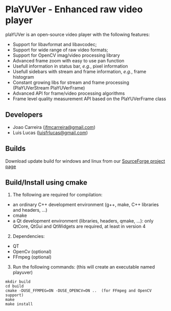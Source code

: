 PlaYUVer - Enhanced raw video player
========


plaYUVer is an open-source video player with the following features:
- Support for libavformat and libavcodec;
- Support for wide range of raw video formats;
- Support for OpenCV imag/video processing library
- Advanced frame zoom with easy to use pan function
- Usefull information in status bar, *e.g.*, pixel information
- Usefull sidebars with stream and frame information, *e.g.*, frame histogram
- Constant growing libs for stream and frame processing (PlaYUVerStream PlaYUVerFrame)
- Advanced API for frame/video processing algorithms
- Frame level quality measurement API based on the PlaYUVerFrame class


Developers
----------------------------------------------------------------

- Joao Carreira     (jfmcarreira@gmail.com)
- Lui­s Lucas        (luisfrlucas@gmail.com) 


Builds
----------------------------------------------------------------
Download update build for windows and linux from our <a href="https://sourceforge.net/projects/playuver/">SourceForge project page</a> 


Build/Install using cmake
----------------------------------------------------------------

1. The following are required for compilation:
  - an ordinary C++ development environment (g++, make, C++ libraries and headers, ...)
  - cmake
  - a Qt development environment (libraries, headers, qmake, ...): only QtCore, QtGui and QtWidgets are required, at least in version 4

2. Dependencies:
  - QT
  - OpenCv (optional)
  - FFmpeg (optional)

3. Run the following commands: (this will create an executable named playuver) 
```
mkdir build
cd build
cmake -DUSE_FFMPEG=ON -DUSE_OPENCV=ON ..  (for FFmpeg and OpenCV support)
make
make install 
```
